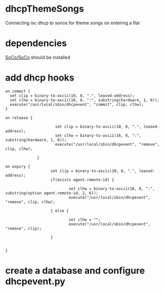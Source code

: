 dhcpThemeSongs
==============

Connecting isc dhcp to sonos for theme songs on entering a flat

dependencies
============
[SoCo/SoCo](https://github.com/SoCo/SoCo) should be installed


add dhcp hooks
===============

    on commit {
      set clip = binary-to-ascii(10, 8, ".", leased-address);
      set clhw = binary-to-ascii(16, 8, ":", substring(hardware, 1, 6));
      execute("/usr/local/sbin/dhcpevent", "commit", clip, clhw);
    }

    on release {
  
                          set clip = binary-to-ascii(10, 8, ".", leased-address);
                          set clhw = binary-to-ascii(16, 8, ":", substring(hardware, 1, 6));
                          execute("/usr/local/sbin/dhcpevent", "remove", clip, clhw);
  
                  }

    on expiry {
                        set clip = binary-to-ascii(10, 8, ".", leased-address);
                        if(exists agent.remote-id) {

                                set clhw = binary-to-ascii(16, 8, ":", substring(option agent.remote-id, 2, 6));
                                execute("/usr/local/sbin/dhcpevent", "remove", clip, clhw);

                        } else {

                                set clhw = "";
                                execute("/usr/local/sbin/dhcpevent", "remove", clip);

                        }

  
    }
    
create a database and configure dhcpevent.py
=====================================
